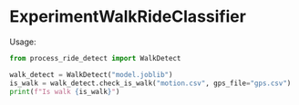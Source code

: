 # ExperimentWalkRideClassifier

Usage:
```python
from process_ride_detect import WalkDetect

walk_detect = WalkDetect("model.joblib")
is_walk = walk_detect.check_is_walk("motion.csv", gps_file="gps.csv")
print(f"Is walk {is_walk}")
```
